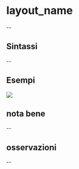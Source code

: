 # layout_name

--

## Sintassi

--

## Esempi

![](/img/variabili/layout_name/layout_name1.png)

## nota bene

--

## osservazioni

--